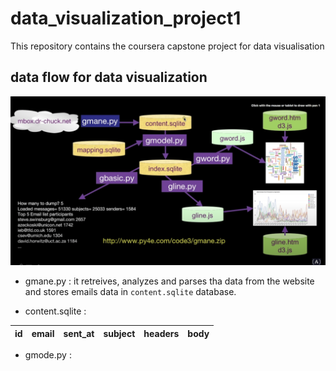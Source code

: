 # data_visualization_project1
This repository contains the coursera capstone project for data visualisation


## data flow for data visualization

![image](dataflow.png)

* gmane.py : it retreives, analyzes and parses tha data  from the website and stores emails data in `content.sqlite` database.

* content.sqlite :



| id | email | sent_at | subject | headers | body |
| ---- | ----  | ----  | ----  | ---- | ---- |


* gmode.py :  
